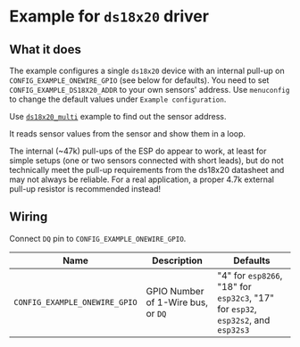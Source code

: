 # Example for `ds18x20` driver

## What it does

The example configures a single `ds18x20` device with an internal pull-up on
`CONFIG_EXAMPLE_ONEWIRE_GPIO` (see below for defaults). You need to set
`CONFIG_EXAMPLE_DS18X20_ADDR` to your own sensors' address. Use `menuconfig`
to change the default values under `Example configuration`.

Use [`ds18x20_multi`](../ds18x20_multi) example to find out the sensor
address.

It reads sensor values from the sensor and show them in a loop.

The internal (~47k) pull-ups of the ESP do appear to work, at least for simple
setups (one or two sensors connected with short leads), but do not technically
meet the pull-up requirements from the ds18x20 datasheet and may not always be
reliable.  For a real application, a proper 4.7k external pull-up resistor is
recommended instead!

## Wiring

Connect `DQ` pin to `CONFIG_EXAMPLE_ONEWIRE_GPIO`.

| Name | Description | Defaults                                                                           |
|------|-------------|------------------------------------------------------------------------------------|
| `CONFIG_EXAMPLE_ONEWIRE_GPIO` | GPIO Number of 1-Wire bus, or `DQ` | "4" for `esp8266`, "18" for `esp32c3`, "17" for `esp32`, `esp32s2`, and `esp32s3` |
